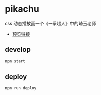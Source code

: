 # pikachu
css 动态播放画一个《一拳超人》中的琦玉老师  
- [预览链接](https://dogezhou.github.io/pikachu/)

## develop
```bash
npm start
```

## deploy
```bash
npm run deploy
```